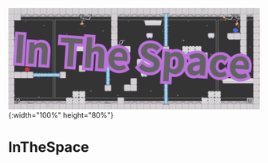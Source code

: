 ![image](https://github.com/Hmc-1209/InTheSpace/blob/develop/imgs/markdown/title.png){:width="100%" height="80%"}
# InTheSpace
